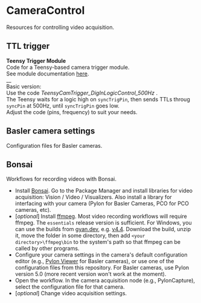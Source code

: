 # CameraControl
Resources for controlling video acquisition.

## TTL trigger

**Teensy Trigger Module**  
Code for a Teensy-based camera trigger module.  
	See module documentation [here](https://osf.io/nvrjy/?view_only=6086cd790d8e4aeeb442e7f3d0f9bf42).    
	__  
	Basic version:  
		Use the code _TeensyCamTrigger_DigInLogicControl_500Hz_ .  
		The Teensy waits for a logic high on `syncTrigPin`, then sends TTLs throug `syncPin` at 500Hz, until `syncTrigPin` goes low.  
		Adjust the code (pins, frequency) to suit your needs.  

## Basler camera settings  
Configuration files for Basler cameras. 

## Bonsai
Workflows for recording videos with Bonsai.
- Install [Bonsai](https://bonsai-rx.org/). Go to the Package Manager and install libraries for video acquisition: Vision / Video / Visualizers.  Also install a library for interfacing with your camera (Pylon for Basler Cameras, PCO for PCO cameras, etc).
- [_optional_] Install [ffmpeg](https://ffmpeg.org/download.html). Most video recording workflows will require ffmpeg. The `essentials` release version is sufficient. For Windows, you can use the builds from [gyan.dev](https://www.gyan.dev/ffmpeg/builds/), e.g. [v4.4](https://www.gyan.dev/ffmpeg/builds/ffmpeg-release-essentials.zip). Download the build, unzip it, move the folder in some directory, then add `<your directory>\ffmpeg\bin` to the system's path so that ffmpeg can be called by other programs.
- Configure your camera settings in the camera's default configuration editor (e.g., [Pylon Viewer](https://www.baslerweb.com/en/products/software/basler-pylon-camera-software-suite/pylon-viewer/) for Basler cameras), or use one of the configuration files from this repository. For Basler cameras, use Pylon version 5.0 (more recent version won't work at the moment). 
- Open the workflow. In the camera acquisition node (e.g., PylonCapture), select the configuration file for that camera. 
- [_optional_] Change video acquisition settings.


